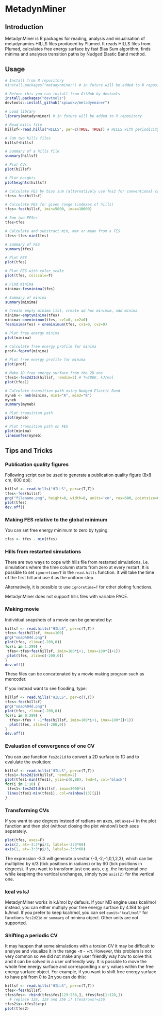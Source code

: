 # MetadynMiner

## Introduction
MetadynMiner is R packages for reading, analysis and visualisation of metadynamics HILLS files produced by Plumed.
It reads HILLS files from Plumed, calculates free energy surface by fast Bias Sum algorithm, finds minima and analyses
transition paths by Nudged Elastic Band method.

## Usage
```R
# Install from R repository
#install.packages("metadynminer") # in future will be added to R repository

# Before this you can install from GitHub by devtools
install.packages("devtools")
devtools::install_github("spiwokv/metadynminer")

# Load library
library(metadynminer) # in future will be added to R repository

# Read hills file
hillsf<-read.hills("HILLS", per=c(TRUE, TRUE)) # HILLS with periodicity on CV1 and CV2

# Sum two hills files
hillsf+hillsf

# Summary of a hills file
summary(hillsf)

# Plot CVs
plot(hillsf)

# Plot heights
plotheights(hillsf)

# Calculate FES by bias sum (alternatively use fes2 for conventional calculation)
tfes<-fes(hillsf)

# Calculate FES for given range (indexes of hills)
tfes<-fes(hillsf, imin=5000, imax=10000)

# Sum two FESes
tfes+tfes

# Calculate and substract min, max or mean from a FES
tfes<-tfes-min(tfes)

# Summary of FES
summary(tfes)

# Plot FES
plot(tfes)

# Plot FES with color scale
plot(tfes, colscale=T)

# Find minima
minima<-fesminima(tfes)

# Summary of minima
summary(minima)

# Create empty minima list, create ad hoc minimum, add minima
minima<-emptyminima(tfes)
minima<-oneminimum(tfes, cv1=0, cv2=0)
fesminima(fes) + oneminimum(tfes, cv1=0, cv2=0)

# Plot free energy minima
plot(minima)

# Calculate free energy profile for minima
prof<-feprof(minima)

# Plot free energy profile for minima
plot(prof)

# Make 1D free energy surface from the 2D one
tfes1<-fes2d21d(hillsf, remdim=2) # T=300K, kJ/mol
plot(tfes1)

# Calculate transition path using Nudged Elastic Band
myneb <- neb(minima, min1="A", min2="B")
myneb
summary(myneb)

# Plot transition path
plot(myneb)

# Plot transition path on FES
plot(minima)
linesonfes(myneb)
```

## Tips and Tricks
### Publication quality figures
Following script can be used to generate a publication quality figure (8x8 cm, 600 dpi):
```R
hillsf <- read.hills("HILLS", per=c(T,T))
tfes<-fes(hillsf)
png("filename.png", height=8, width=8, units='cm', res=600, pointsize=6)
plot(tfes)
dev.off()
```

### Making FES relative to the global minimum
You can set free energy minimum to zero by typing:
```R
tfes <- tfes - min(tfes)
```

### Hills from restarted simulations
There are two ways to cope with hills file from restarted simulations, i.e. simulations
where the time column starts from zero at every restart. It is possible to set `ignoretime=T`
in the `read.hills` function. It will take the time of the first hill and use it as the uniform
step.

Alternatively, it is possible to use `ignoretime=T` for other ploting functions.

MetadynMiner does not support hills files with variable PACE.

### Making movie
Individual snapshots of a movie can be generated by:
```R
hillsf <- read.hills("HILLS", per=c(T,T))
tfes<-fes(hillsf, tmax=100)
png("snap%04d.png")
plot(tfes, zlim=c(-200,0))
for(i in 1:299) {
 tfes<-tfes+fes(hillsf, imin=100*i+1, imax=100*(i+1))
 plot(tfes, zlim=c(-200,0))
}
dev.off()
```
These files can be concatenated by a movie making program such as mencoder.

If you instead want to see flooding, type:
```R
hillsf <- read.hills("HILLS", per=c(T,T))
tfes<-fes(hillsf)
png("snap%04d.png")
plot(tfes, zlim=c(-200,0))
for(i in 0:299) {
  tfes<-tfes + -1*fes(hillsf, imin=100*i+1, imax=100*(i+1))
  plot(tfes, zlim=c(-200,0))
}
dev.off()
```

### Evaluation of convergence of one CV
You can use function `fes2d21d` to convert a 2D surface to 1D and to evalulate the evolution:
```R
hillsf <- read.hills("HILLS", per=c(T,T))
tfes1<-fes2d21d(hillsf, remdim=2)
plot(tfes1-min(tfes1), ylim=c(0,80), lwd=4, col="black")
for(i in 1:10) {
 tfes1<-fes2d21d(hillsf, imax=3000*i)
 lines(tfes1-min(tfes1), col=rainbow(13)[i])
}
```

### Transforming CVs
If you want to use degrees instead of radians on axes, set `axes=F` in the plot function and then plot
(without closing the plot window!) both axes separately.
```R
plot(tfes, axes=F)
axis(2, at=-3:3*pi/3, labels=-3:3*60)
axis(1, at=-3:3*pi/3, labels=-3:3*60)
```
The expression -3:3 will generate a vector {-3,-2,-1,0,1,2,3}, which can be multiplied by $\pi$/3
(tick positions in radians) or by 60 (tick positions in degrees). If you want to transform just
one axis, e.g. the horizontal one while keepinng the vertical unchanges, simply type `axis(2)`
for the vertical one.

### kcal vs kJ
MetadynMiner works in kJ/mol by defauls. If your MD engine uses kcal/mol instead, you can either
multiply your free energy surface by 4.184 to get kJ/mol. If you prefer to keep kcal/mol, you can
set `eunit="kcal/mol"` for functions `fes2d21d` or `summary` of minima object. Other units are not
supported.

### Shifting a periodic CV
It may happen that some simulations with a torsion CV it may be difficult to analyse and visualize
it in the range -$\pi$ - +$\pi$. However, this problem is not very common so we did not make any user friendly way
how to solve this and it can be solved in a user unfriendly way. It is possible to move the whole free
energy surface and corresponding x or y values within the free energy surface object. For example,
if you want to shift free energy surface to have phi from 0 to 2$\pi$ you can do this:
```R
hillsf <- read.hills("HILLS", per=c(T,T))
tfes<-fes(hillsf)
tfes$fes<- rbind(tfes$fes[129:256,], tfes$fes[1:128,])
  # replace 128, 129 and 256 if tfes$rows!=256
tfes2$x<-tfes2$x+pi
plot(tfes2)
```

